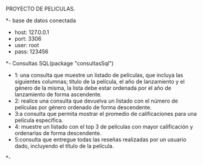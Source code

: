 PROYECTO DE PELICULAS.

*- base de datos conectada
- host: 127.0.0.1
- port: 3306
- user: root
- pass: 123456

*- Consultas SQL(package "consultasSql")
- 1: una consulta que muestre un listado de películas, que incluya las siguientes
  columnas; título de la película, el año de lanzamiento y el género de la misma, la lista debe
  estar ordenada por el año de lanzamiento de forma ascendente.
- 2: realice una
  consulta que devuelva un listado con el número de películas por género ordenado de forma
  descendente.
- 3:a consulta que permita mostrar el promedio de calificaciones para
  una película específica.
- 4: muestre un listado con el top 3 de películas con mayor
  calificación y ordenarlas de forma descendente.
- 5:consulta que entregue todas las reseñas
  realizadas por un usuario dado, incluyendo el título de la película.

*-
